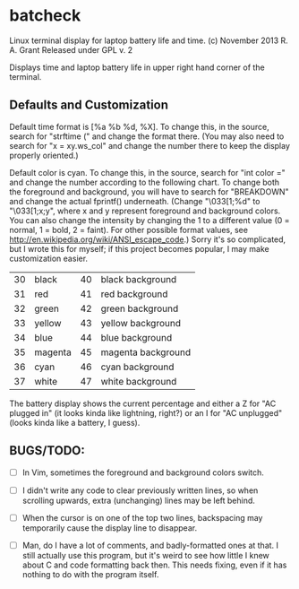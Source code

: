 batcheck
========
Linux terminal display for laptop battery life and time.
(c) November 2013 R. A. Grant
Released under GPL v. 2

Displays time and laptop battery life in upper right hand corner of the
terminal.

Defaults and Customization
--------------------------
Default time format is [%a %b %d, %X]. To change this, in the source,
search for "strftime (" and change the format there. (You may also need
to search for "x = xy.ws_col" and change the number there to keep the
display properly oriented.)

Default color is cyan. To change this, in the source, search for "int
color =" and change the number according to the following chart. To
change both the foreground and background, you will have to search for
"BREAKDOWN" and change the actual fprintf() underneath. (Change
"\033[1;%d" to "\033[1;x;y", where x and y represent foreground and
background colors. You can also change the intensity by changing the 1 to
a different value (0 = normal, 1 = bold, 2 = faint). For other possible
format values, see http://en.wikipedia.org/wiki/ANSI_escape_code.) Sorry
it's so complicated, but I wrote this for myself; if this project becomes
popular, I may make customization easier.
<table>
	<tr>
		<td>30</td><td>black</td><td>40</td><td>black background</td>
	</tr>
	<tr>
		<td>31</td><td>red</td><td>41</td><td>red background</td>
	</tr>
	<tr>
		<td>32</td><td>green</td><td>42</td><td>green background</td>
	</tr>
	<tr>
		<td>33</td><td>yellow</td><td>43</td><td>yellow background</td>
	</tr>
	<tr>
		<td>34</td><td>blue</td><td>44</td><td>blue background</td>
	</tr>
	<tr>
		<td>35</td><td>magenta</td><td>45</td><td>magenta background</td>
	</tr>
	<tr>
		<td>36</td><td>cyan</td><td>46</td><td>cyan background</td>
	</tr>
	<tr>
		<td>37</td><td>white</td><td>47</td><td>white background</td>
	</tr>
</table>

The battery display shows the current percentage and either a Z for "AC
plugged in" (it looks kinda like lightning, right?) or an I for "AC
unplugged" (looks kinda like a battery, I guess).

BUGS/TODO:
----
- [ ] In Vim, sometimes the foreground and background colors switch.

- [ ] I didn't write any code to clear previously written lines, so
	 when scrolling upwards, extra (unchanging) lines may be left
	 behind.
	
- [ ] When the cursor is on one of the top two lines, backspacing may
	 temporarily cause the display line to disappear.

- [ ] Man, do I have a lot of comments, and badly-formatted ones at that. I still actually
	use this program, but it's weird to see how little I knew about C and code formatting
	back then. This needs fixing, even if it has nothing to do with the program itself.

